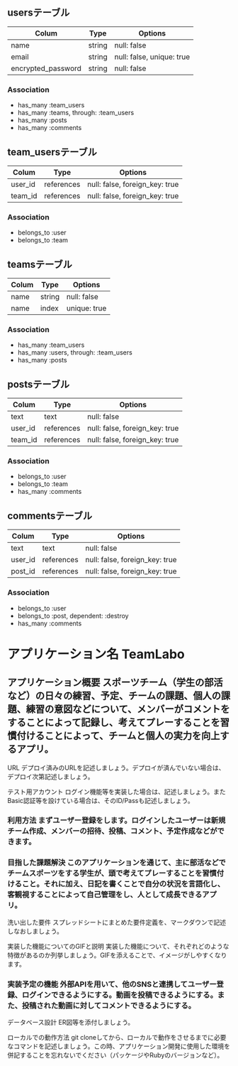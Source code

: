 ## usersテーブル

|Colum                    |Type        |Options                         | 
|-------------------------|------------|--------------------------------|
|name                     |string      |null: false                     |
|email                    |string      |null: false, unique: true       |
|encrypted_password       |string      |null: false                     |

### Association

- has_many :team_users
- has_many :teams, through: :team_users
- has_many :posts
- has_many :comments



## team_usersテーブル

|Colum                    |Type       |Options                          | 
|-------------------------|-----------|---------------------------------|
|user_id                  |references |null: false, foreign_key: true   |
|team_id                  |references |null: false, foreign_key: true   |

### Association
- belongs_to :user
- belongs_to :team



## teamsテーブル

|Colum                    |Type       |Options                          | 
|-------------------------|-----------|---------------------------------|
|name                     |string     |null: false                      |
|name                     |index      |unique: true                     |


### Association
- has_many :team_users
- has_many :users, through: :team_users
- has_many :posts



## postsテーブル

|Colum                    |Type       |Options                          | 
|-------------------------|-----------|---------------------------------|
|text                     |text       |null: false                      |
|user_id                  |references |null: false, foreign_key: true   |
|team_id                  |references |null: false, foreign_key: true   |

### Association
- belongs_to :user
- belongs_to :team
- has_many :comments




## commentsテーブル

|Colum                    |Type       |Options                          | 
|-------------------------|-----------|---------------------------------|
|text                     |text       |null: false                      |
|user_id                  |references |null: false, foreign_key: true   |
|post_id                  |references |null: false, foreign_key: true   |

### Association
- belongs_to :user
- belongs_to :post, dependent: :destroy
- has_many :comments



# アプリケーション名	TeamLabo
## アプリケーション概要	スポーツチーム（学生の部活など）の日々の練習、予定、チームの課題、個人の課題、練習の意図などについて、メンバーがコメントをすることによって記録し、考えてプレーすることを習慣付けることによって、チームと個人の実力を向上するアプリ。

 URL	デプロイ済みのURLを記述しましょう。デプロイが済んでいない場合は、デプロイ次第記述しましょう。

 テスト用アカウント	ログイン機能等を実装した場合は、記述しましょう。またBasic認証等を設けている場合は、そのID/Passも記述しましょう。


### 利用方法	 まずユーザー登録をします。ログインしたユーザーは新規チーム作成、メンバーの招待、投稿、コメント、予定作成などができます。


### 目指した課題解決	このアプリケーションを通じて、主に部活などでチームスポーツをする学生が、頭で考えてプレーすることを習慣付けること。それに加え、日記を書くことで自分の状況を言語化し、客観視することによって自己管理をし、人として成長できるアプリ。


 洗い出した要件	スプレッドシートにまとめた要件定義を、マークダウンで記述しなおしましょう。


 実装した機能についてのGIFと説明	実装した機能について、それぞれどのような特徴があるのか列挙しましょう。GIFを添えることで、イメージがしやすくなります。


### 実装予定の機能	外部APIを用いて、他のSNSと連携してユーザー登録、ログインできるようにする。動画を投稿できるようにする。また、投稿された動画に対してコメントできるようにする。

 データベース設計	ER図等を添付しましょう。


 ローカルでの動作方法	git cloneしてから、ローカルで動作をさせるまでに必要なコマンドを記述しましょう。この時、アプリケーション開発に使用した環境を併記することを忘れないでください（パッケージやRubyのバージョンなど）。